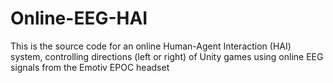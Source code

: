 # Online-EEG-HAI
This is the source code for an online Human-Agent Interaction (HAI) system, controlling directions (left or right) of Unity games using online EEG signals from the Emotiv EPOC headset
